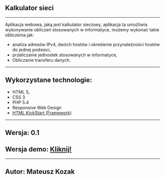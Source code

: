 <h2>Kalkulator sieci</h2>
<hr>
<p>Aplikacja webowa, jaką jest kalkulator sieciowy, aplikacja ta umożliwia wykonywanie obliczeń stosowanych w informatyce, możemy wykonać takie obliczenia jak:</p>
<ul>
<li>analiza adresów IPv4, dwóch hostów i określenie przynależności hostów do jednej podsieci,</li>

<li>przeliczanie jednostek stosowanych w informatyce,</li>

<li>Obliczanie transferu danych.</li>
</ul>
<hr>
<h2>Wykorzystane technologie:</h2>
<ul>
<li>HTML 5,</li>
<li>CSS 3</li>
<li>PHP 5.4</li>
<li>Responsive Web Design</li>
<li><a href="http://www.99lime.com/" target="_blank">HTML KickStart (Framework)</a></li>
</ul>
<hr>
<h2>Wersja: 0.1</h2>
<h2>Wersja demo: <a href="http://kalkulatorsieci.5v.pl/kal/" target="_blank">Kliknij!</a></h2>
<hr>
<h2>Autor: Mateusz Kozak</h2>
